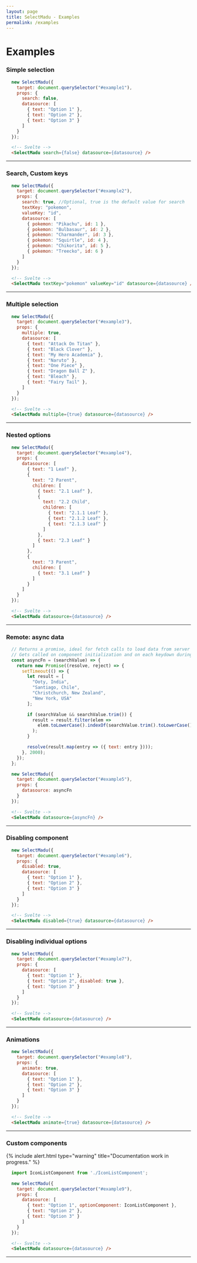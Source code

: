 ```yaml
---
layout: page
title: SelectMadu - Examples
permalink: /examples
---
```


<script type="text/javascript" src="https://unpkg.com/select-madu@2.1.1/dist/selectmadu.min.js"></script>
<link rel="stylesheet" href="https://unpkg.com/select-madu@2.1.1/dist/selectmadu.css">
<style>
  .select-madu-arrow .select-madu-spinner .spinner-border {
    top: -41%;
  }
</style>

# Examples

### Simple selection

<div id="example1"></div>

```javascript
  new SelectMadu({
    target: document.querySelector("#example1"),
    props: {
      search: false,
      datasource: [
        { text: "Option 1" },
        { text: "Option 2" },
        { text: "Option 3" }
      ]
    }
  });
```

```html
  <!-- Svelte -->
  <SelectMadu search={false} datasource={datasource} />
```

<script>
  new SelectMadu({
    target: document.querySelector("#example1"),
    props: {
      search: false,
      datasource: [
        { text: "Option 1" },
        { text: "Option 2" },
        { text: "Option 3" }
      ]
    }
  });
</script>

---

### Search, Custom keys

<div id="example2"></div>

```javascript
  new SelectMadu({
    target: document.querySelector("#example2"),
    props: {
      search: true, //Optional, true is the default value for search
      textKey: "pokemon",
      valueKey: "id",
      datasource: [
        { pokemon: "Pikachu", id: 1 },
        { pokemon: "Bulbasaur", id: 2 },
        { pokemon: "Charmander", id: 3 },
        { pokemon: "Squirtle", id: 4 },
        { pokemon: "Chikorita", id: 5 },
        { pokemon: "Treecko", id: 6 }
      ]
    }
  });
```

```html
  <!-- Svelte -->
  <SelectMadu textKey="pokemon" valueKey="id" datasource={datasource} />
```

<script>
  new SelectMadu({
    target: document.querySelector("#example2"),
    props: {
      search: true, //Optional, true is the default value for search
      textKey: "pokemon",
      valueKey: "id",
      datasource: [
        { pokemon: "Pikachu", id: 1 },
        { pokemon: "Bulbasaur", id: 2 },
        { pokemon: "Charmander", id: 3 },
        { pokemon: "Squirtle", id: 4 },
        { pokemon: "Chikorita", id: 5 },
        { pokemon: "Treecko", id: 6 }
      ]
    }
  });
</script>

---

### Multiple selection

<div id="example3"></div>

```javascript
  new SelectMadu({
    target: document.querySelector("#example3"),
    props: {
      multiple: true,
      datasource: [
        { text: "Attack On Titan" },
        { text: "Black Clover" },
        { text: "My Hero Academia" },
        { text: "Naruto" },
        { text: "One Piece" },
        { text: "Dragon Ball Z" },
        { text: "Bleach" },
        { text: "Fairy Tail" },
      ]
    }
  });
```

```html
  <!-- Svelte -->
  <SelectMadu multiple={true} datasource={datasource} />
```

<script>
  new SelectMadu({
    target: document.querySelector("#example3"),
    props: {
      multiple: true,
      datasource: [
        { text: "Attack On Titan" },
        { text: "Black Clover" },
        { text: "My Hero Academia" },
        { text: "Naruto" },
        { text: "One Piece" },
        { text: "Dragon Ball Z" },
        { text: "Bleach" },
        { text: "Fairy Tail" },
      ]
    }
  });
</script>

---

### Nested options

<div id="example4"></div>

```javascript
  new SelectMadu({
    target: document.querySelector("#example4"),
    props: {
      datasource: [
        { text: "1 Leaf" }, 
        {
          text: "2 Parent",
          children: [
            { text: "2.1 Leaf" },
            {
              text: "2.2 Child",
              children: [
                { text: "2.1.1 Leaf" },
                { text: "2.1.2 Leaf" },
                { text: "2.1.3 Leaf" }
              ]
            },
            { text: "2.3 Leaf" } 
          ]
        },
        {
          text: "3 Parent",
          children: [
            { text: "3.1 Leaf" }
          ]
        }
      ]
    }
  });
```

```html
  <!-- Svelte -->
  <SelectMadu datasource={datasource} />
```

<script>
  new SelectMadu({
    target: document.querySelector("#example4"),
    props: {
      datasource: [
        { text: "1 Leaf" }, 
        {
          text: "2 Parent",
          children: [
            { text: "2.1 Leaf" },
            {
              text: "2.2 Child",
              children: [
                { text: "2.1.1 Leaf" },
                { text: "2.1.2 Leaf" },
                { text: "2.1.3 Leaf" }
              ]
            },
            { text: "2.3 Leaf" } 
          ]
        },
        {
          text: "3 Parent",
          children: [
            { text: "3.1 Leaf" }
          ]
        }
      ]
    }
  });
</script>

---

### Remote: async data

<div id="example5"></div>

```javascript
  // Returns a promise, ideal for fetch calls to load data from server
  // Gets called on component initialization and on each keydown during search
  const asyncFn = (searchValue) => {
    return new Promise((resolve, reject) => {
      setTimeout(() => {
        let result = [
          "Ooty, India",
          "Santiago, Chile",
          "Christchurch, New Zealand",
          "New York, USA"
        ];

        if (searchValue && searchValue.trim()) {
          result = result.filter(elem =>
            elem.toLowerCase().indexOf(searchValue.trim().toLowerCase()) > -1
          );
        }

        resolve(result.map(entry => ({ text: entry })));
      }, 2000);
    });
  };

  new SelectMadu({
    target: document.querySelector("#example5"),
    props: {
      datasource: asyncFn
    }
  });
```

```html
  <!-- Svelte -->
  <SelectMadu datasource={asyncFn} />
```

<script>
  const asyncFn = (searchValue) => {
    return new Promise((resolve, reject) => {
      setTimeout(() => {
        let result = [
          "Ooty, India",
          "Santiago, Chile",
          "Christchurch, New Zealand",
          "New York, USA"
        ];

        if (searchValue && searchValue.trim()) {
          result = result.filter(elem =>
            elem.toLowerCase().indexOf(searchValue.trim().toLowerCase()) > -1
          );
        }

        resolve(result.map(entry => ({ text: entry })));
      }, 2000);
    });
  };

  new SelectMadu({
    target: document.querySelector("#example5"),
    props: {
      datasource: asyncFn
    }
  });
</script>

---

### Disabling component

<div id="example6"></div>

```javascript
  new SelectMadu({
    target: document.querySelector("#example6"),
    props: {
      disabled: true,
      datasource: [
        { text: "Option 1" },
        { text: "Option 2" },
        { text: "Option 3" }
      ]
    }
  });
```

```html
  <!-- Svelte -->
  <SelectMadu disabled={true} datasource={datasource} />
```

<script>
  new SelectMadu({
    target: document.querySelector("#example6"),
    props: {
      disabled: true,
      datasource: [
        { text: "Option 1" },
        { text: "Option 2" },
        { text: "Option 3" }
      ]
    }
  });
</script>

---

### Disabling individual options

<div id="example7"></div>

```javascript
  new SelectMadu({
    target: document.querySelector("#example7"),
    props: {
      datasource: [
        { text: "Option 1" },
        { text: "Option 2", disabled: true },
        { text: "Option 3" }
      ]
    }
  });
```

```html
  <!-- Svelte -->
  <SelectMadu datasource={datasource} />
```

<script>
  new SelectMadu({
    target: document.querySelector("#example7"),
    props: {
      datasource: [
        { text: "Option 1" },
        { text: "Option 2", disabled: true },
        { text: "Option 3" }
      ]
    }
  });
</script>

---

### Animations

<div id="example8"></div>

```javascript
  new SelectMadu({
    target: document.querySelector("#example8"),
    props: {
      animate: true,
      datasource: [
        { text: "Option 1" },
        { text: "Option 2" },
        { text: "Option 3" }
      ]
    }
  });
```

```html
  <!-- Svelte -->
  <SelectMadu animate={true} datasource={datasource} />
```

<script>
  new SelectMadu({
    target: document.querySelector("#example8"),
    props: {
      animate: true,
      datasource: [
        { text: "Option 1" },
        { text: "Option 2" },
        { text: "Option 3" }
      ]
    }
  });
</script>

---

### Custom components

{% include alert.html type="warning" title="Documentation work in progress." %}

<div id="example9"></div>

```javascript
  import IconListComponent from './IconListComponent';

  new SelectMadu({
    target: document.querySelector("#example9"),
    props: {
      datasource: [
        { text: "Option 1", optionComponent: IconListComponent },
        { text: "Option 2" },
        { text: "Option 3" }
      ]
    }
  });
```

```html
  <!-- Svelte -->
  <SelectMadu datasource={datasource} />
```

---
